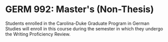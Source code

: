 # GERM 992: Master's (Non-Thesis)

Students enrolled in the Carolina-Duke Graduate Program in German Studies will enroll in this course during the semester in which they undergo the Writing Proficiency Review.
